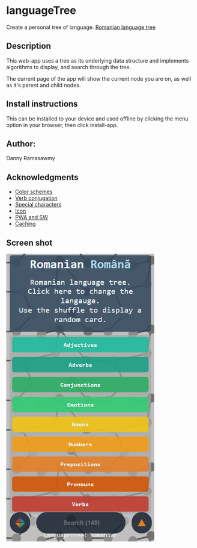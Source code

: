# languageTree
Create a personal tree of language. [Romanian language tree](https://dannyramasawmy.github.io/languageTree/)

## Description

This web-app uses a tree as its underlying data structure and implements algorithms to display, and search through the tree. 

The current page of the app will show the current node you are on, as well as it's parent and child nodes.  

## Install instructions
This can be installed to your device and used offline by clicking the menu option in your browser, then click install-app.

## Author:

Danny Ramasawmy

## Acknowledgments
- [Color schemes](https://htmlcolorcodes.com/)
- [Verb conjugation](https://cooljugator.com/ro/suna)
- [Special characters](https://www.thoughtco.com/html-codes-romanian-characters-4062226)
- [Icon](https://commons.wikimedia.org/wiki/File:Book-icon-bible.png)
- [PWA and SW](https://developer.mozilla.org/en-US/docs/Web/Progressive_web_apps/Add_to_home_screen)
- [Caching](https://www.youtube.com/watch?v=g9LfyCZjeKI&ab_channel=TheNetNinja)

## Screen shot
![](img/screenshot.png)
